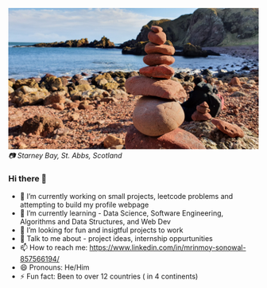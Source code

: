 ![St. Abbs](St_abbs.jpg)
*📷 Starney Bay, St. Abbs, Scotland*
### Hi there 👋

<!--
**MrinmoySonowal/MrinmoySonowal** is a ✨ _special_ ✨ repository because its `README.md` (this file) appears on your GitHub profile.
-->
- 🔭 I’m currently working on small projects, leetcode problems and attempting to build my profile webpage
- 🌱 I’m currently learning - Data Science, Software Engineering, Algorithms and Data Structures, and Web Dev
- 🤔 I’m looking for fun and insigtful projects to work
- 💬 Talk to me about - project ideas, internship oppurtunities
- 📫 How to reach me: https://www.linkedin.com/in/mrinmoy-sonowal-857566194/
- 😄 Pronouns: He/Him
- ⚡ Fun fact: Been to over 12 countries ( in 4 continents)

